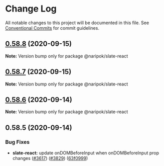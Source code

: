 # Change Log

All notable changes to this project will be documented in this file.
See [Conventional Commits](https://conventionalcommits.org) for commit guidelines.

## [0.58.8](https://github.com/naripok/slate/compare/@naripok/slate-react@0.58.7...@naripok/slate-react@0.58.8) (2020-09-15)

**Note:** Version bump only for package @naripok/slate-react





## [0.58.7](https://github.com/naripok/slate/compare/@naripok/slate-react@0.58.6...@naripok/slate-react@0.58.7) (2020-09-15)

**Note:** Version bump only for package @naripok/slate-react

## [0.58.6](https://github.com/naripok/slate/compare/@naripok/slate-react@0.58.5...@naripok/slate-react@0.58.6) (2020-09-14)

**Note:** Version bump only for package @naripok/slate-react

## 0.58.5 (2020-09-14)

### Bug Fixes

- **slate-react:** update onDOMBeforeInput when onDOMBeforeInput prop changes ([#3617](https://github.com/naripok/slate/issues/3617)) ([#3829](https://github.com/naripok/slate/issues/3829)) ([63f0999](https://github.com/naripok/slate/commit/63f099952ea36af355dab6a84b1dffd29b46f27e))
